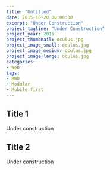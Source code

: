 ```yaml
---
title: "Untitled"
date: 2015-10-20 00:00:00
excerpt: "Under Construction"
project_tagline: "Under Construction"
project_year: 2015
project_thumbnail: oculus.jpg
project_image_small: oculus.jpg
project_image_medium: oculus.jpg
project_image_large: oculus.jpg
categories:
- Web
tags:
- RWD
- Modular
- Mobile first
---
```


## Title 1

Under construction

## Title 2

Under construction

